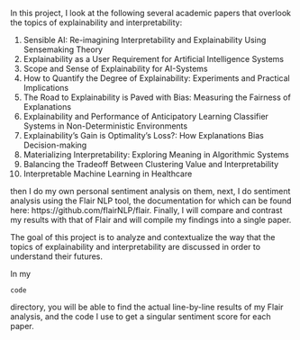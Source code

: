 In this project, I look at the following several academic papers that overlook the topics of explainability and interpretability:
<ol>
  <li>Sensible AI: Re-imagining Interpretability and Explainability Using Sensemaking Theory</li>
  <li>Explainability as a User Requirement for Artificial Intelligence Systems</li>
  <li>Scope and Sense of Explainability for AI-Systems</li>
  <li>How to Quantify the Degree of Explainability: Experiments and Practical Implications</li>
  <li>The Road to Explainability is Paved with Bias: Measuring the Fairness of Explanations</li>
  <li>Explainability and Performance of Anticipatory Learning Classifier Systems in Non-Deterministic Environments</li>
  <li>Explainability’s Gain is Optimality’s Loss?: How Explanations Bias Decision-making</li>
  <li>Materializing Interpretability: Exploring Meaning in Algorithmic Systems</li>
  <li>Balancing the Tradeoff Between Clustering Value and Interpretability</li>
  <li>Interpretable Machine Learning in Healthcare</li>
</ol>
then I do my own personal sentiment analysis on them, next, I do sentiment analysis using the Flair NLP tool, the documentation for which can be found here: https://github.com/flairNLP/flair. Finally, I will compare and contrast my results with that of Flair and will compile my findings into a single paper.  

The goal of this project is to analyze and contextualize the way that the topics of explainability and interpretability are discussed in order to understand their futures.

In my 
~~~
code
~~~
directory, you will be able to find the actual line-by-line results of my Flair analysis, and the code I use to get a singular sentiment score for each paper. 
